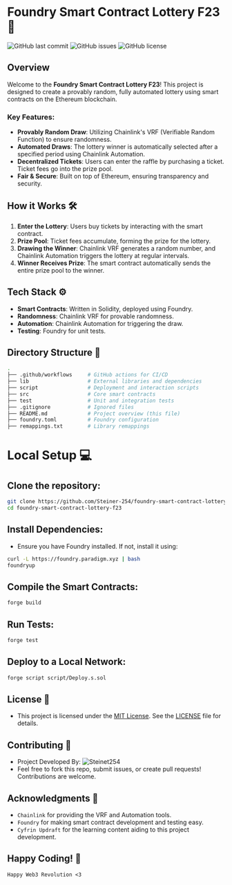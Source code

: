 # Foundry Smart Contract Lottery F23 🎲

![GitHub last commit](https://img.shields.io/github/last-commit/Steiner-254/foundry-smart-contract-lottery-f23)
![GitHub issues](https://img.shields.io/github/issues/Steiner-254/foundry-smart-contract-lottery-f23)
![GitHub license](https://img.shields.io/github/license/Steiner-254/foundry-smart-contract-lottery-f23)

## Overview

Welcome to the **Foundry Smart Contract Lottery F23**! This project is designed to create a provably random, fully automated lottery using smart contracts on the Ethereum blockchain.

### Key Features:
- **Provably Random Draw**: Utilizing Chainlink's VRF (Verifiable Random Function) to ensure randomness.
- **Automated Draws**: The lottery winner is automatically selected after a specified period using Chainlink Automation.
- **Decentralized Tickets**: Users can enter the raffle by purchasing a ticket. Ticket fees go into the prize pool.
- **Fair & Secure**: Built on top of Ethereum, ensuring transparency and security.

## How it Works 🛠️

1. **Enter the Lottery**: Users buy tickets by interacting with the smart contract.
2. **Prize Pool**: Ticket fees accumulate, forming the prize for the lottery.
3. **Drawing the Winner**: Chainlink VRF generates a random number, and Chainlink Automation triggers the lottery at regular intervals.
4. **Winner Receives Prize**: The smart contract automatically sends the entire prize pool to the winner.

## Tech Stack ⚙️

- **Smart Contracts**: Written in Solidity, deployed using Foundry.
- **Randomness**: Chainlink VRF for provable randomness.
- **Automation**: Chainlink Automation for triggering the draw.
- **Testing**: Foundry for unit tests.

## Directory Structure 📂

```bash
.
├── .github/workflows     # GitHub actions for CI/CD
├── lib                   # External libraries and dependencies
├── script                # Deployment and interaction scripts
├── src                   # Core smart contracts
├── test                  # Unit and integration tests
├── .gitignore            # Ignored files
├── README.md             # Project overview (this file)
├── foundry.toml          # Foundry configuration
├── remappings.txt        # Library remappings
```

# Local Setup 💻
## Clone the repository:

```bash
git clone https://github.com/Steiner-254/foundry-smart-contract-lottery-f23.git
cd foundry-smart-contract-lottery-f23
```

## Install Dependencies:
- Ensure you have Foundry installed. If not, install it using:
```bash
curl -L https://foundry.paradigm.xyz | bash
foundryup
```

## Compile the Smart Contracts:
```bash
forge build
```

## Run Tests:
```bash
forge test
```

## Deploy to a Local Network:
```bash
forge script script/Deploy.s.sol
```

## License 📜
- This project is licensed under the [MIT License](https://opensource.org/licenses/MIT). See the [LICENSE](./LICENSE) file for details.


## Contributing 🤝
- Project Developed By: ![Steinet254](https://twitter.com/Steiner254)
- Feel free to fork this repo, submit issues, or create pull requests! Contributions are welcome.

## Acknowledgments 🙌
- `Chainlink` for providing the VRF and Automation tools.
- `Foundry` for making smart contract development and testing easy.
- `Cyfrin Updraft` for the learning content aiding to this project development.

## Happy Coding! 🚀
```vbet
Happy Web3 Revolution <3
```
